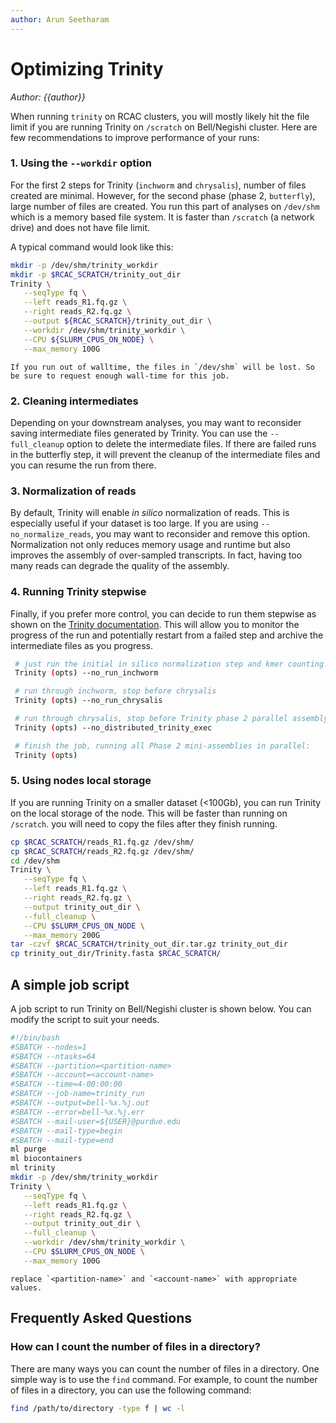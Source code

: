 ```yaml
---
author: Arun Seetharam
---
```


# Optimizing Trinity
*Author: {{author}}*

When running `trinity` on RCAC clusters, you will mostly likely hit the file limit if you are running Trinity on `/scratch` on Bell/Negishi cluster. Here are few recommendations to improve performance of your runs:

### 1. Using the `--workdir` option

For the first 2 steps for Trinity (`inchworm` and `chrysalis`), number of files created are minimal. However, for the second phase (phase 2, `butterfly`), large number of files are created. You run this part of analyses on `/dev/shm` which is a memory based file system. It is faster than `/scratch` (a network drive) and does not have file limit. 

A typical command would look like this:

```bash
mkdir -p /dev/shm/trinity_workdir
mkdir -p $RCAC_SCRATCH/trinity_out_dir
Trinity \
   --seqType fq \
   --left reads_R1.fq.gz \
   --right reads_R2.fq.gz \
   --output ${RCAC_SCRATCH}/trinity_out_dir \
   --workdir /dev/shm/trinity_workdir \
   --CPU ${SLURM_CPUS_ON_NODE} \
   --max_memory 100G
```

```{note}
If you run out of walltime, the files in `/dev/shm` will be lost. So be sure to request enough wall-time for this job. 
```

### 2. Cleaning intermediates

Depending on your downstream analyses, you may want to reconsider saving intermediate files generated by Trinity. You can use the `--full_cleanup` option to delete the intermediate files. If there are failed runs in the butterfly step, it will prevent the cleanup of the intermediate files and you can resume the run from there.


### 3. Normalization of reads

By default, Trinity will enable _in silico_ normalization of reads. This is especially useful if your dataset is too large. If you are using `--no_normalize_reads`, you may want to reconsider and remove this option. Normalization not only reduces memory usage and runtime but also improves the assembly of over-sampled transcripts. In fact, having too many reads can degrade the quality of the assembly.


### 4. Running Trinity stepwise

Finally, if you prefer more control, you can decide to run them stepwise as shown on the [Trinity documentation](https://github.com/trinityrnaseq/trinityrnaseq/wiki/Running-Trinity#running-trinity-in-multiple-sequential-stages). This will allow you to monitor the progress of the run and potentially restart from a failed step and archive the intermediate files as you progress.

```bash
 # just run the initial in silico normalization step and kmer counting:
 Trinity (opts) --no_run_inchworm

 # run through inchworm, stop before chrysalis
 Trinity (opts) --no_run_chrysalis

 # run through chrysalis, stop before Trinity phase 2 parallel assembly of clustered reads
 Trinity (opts) --no_distributed_trinity_exec

 # finish the job, running all Phase 2 mini-assemblies in parallel:
 Trinity (opts) 
 ```

### 5. Using nodes local storage

If you are running Trinity on a smaller dataset (<100Gb), you can run Trinity on the local storage of the node. This will be faster than running on `/scratch`.  you will need to copy the files after they finish running.

```bash
cp $RCAC_SCRATCH/reads_R1.fq.gz /dev/shm/
cp $RCAC_SCRATCH/reads_R2.fq.gz /dev/shm/
cd /dev/shm
Trinity \
   --seqType fq \
   --left reads_R1.fq.gz \
   --right reads_R2.fq.gz \
   --output trinity_out_dir \
   --full_cleanup \
   --CPU $SLURM_CPUS_ON_NODE \
   --max_memory 200G
tar -czvf $RCAC_SCRATCH/trinity_out_dir.tar.gz trinity_out_dir
cp trinity_out_dir/Trinity.fasta $RCAC_SCRATCH/
```


## A simple job script

A job script to run Trinity on Bell/Negishi cluster is shown below. You can modify the script to suit your needs.

```bash
#!/bin/bash
#SBATCH --nodes=1
#SBATCH --ntasks=64
#SBATCH --partition=<partition-name>
#SBATCH --account=<account-name>
#SBATCH --time=4-00:00:00
#SBATCH --job-name=trinity_run
#SBATCH --output=bell-%x.%j.out
#SBATCH --error=bell-%x.%j.err
#SBATCH --mail-user=${USER}@purdue.edu
#SBATCH --mail-type=begin
#SBATCH --mail-type=end
ml purge
ml biocontainers
ml trinity
mkdir -p /dev/shm/trinity_workdir
Trinity \
   --seqType fq \
   --left reads_R1.fq.gz \
   --right reads_R2.fq.gz \
   --output trinity_out_dir \
   --full_cleanup \
   --workdir /dev/shm/trinity_workdir \
   --CPU $SLURM_CPUS_ON_NODE \
   --max_memory 100G
```

```{note}
replace `<partition-name>` and `<account-name>` with appropriate values.
```

## Frequently Asked Questions

### How can I count the number of files in a directory?

There are many ways you can count the number of files in a directory. One simple way is to use the `find` command. For example, to count the number of files in a directory, you can use the following command:
```bash
find /path/to/directory -type f | wc -l
```